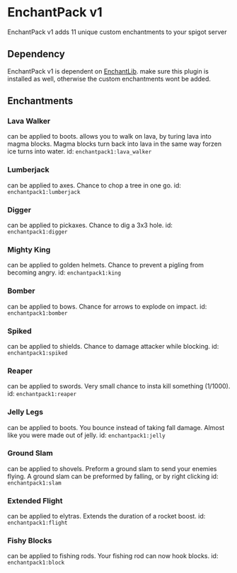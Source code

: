 # EnchantPack v1

EnchantPack v1 adds 11 unique custom enchantments to your spigot server

## Dependency
EnchantPack v1 is dependent on [EnchantLib](https://github.com/BoyStijn/EnchantLib).
make sure this plugin is installed as well, otherwise the custom enchantments wont be added.

## Enchantments

### Lava Walker
can be applied to boots.
allows you to walk on lava, by turing lava into magma blocks. Magma blocks turn back into lava in the same way forzen ice turns into water.
id: `enchantpack1:lava_walker`

### Lumberjack
can be applied to axes.
Chance to chop a tree in one go.
id: `enchantpack1:lumberjack`

### Digger
can be applied to pickaxes.
Chance to dig a 3x3 hole.
id: `enchantpack1:digger`

### Mighty King
can be applied to golden helmets.
Chance to prevent a pigling from becoming angry.
id: `enchantpack1:king`

### Bomber
can be applied to bows.
Chance for arrows to explode on impact.
id: `enchantpack1:bomber`

### Spiked
can be applied to shields.
Chance to damage attacker while blocking.
id: `enchantpack1:spiked`

### Reaper
can be applied to swords.
Very small chance to insta kill something (1/1000).
id: `enchantpack1:reaper`

### Jelly Legs
can be applied to boots.
You bounce instead of taking fall damage. Almost like you were made out of jelly.
id: `enchantpack1:jelly`

### Ground Slam
can be applied to shovels.
Preform a ground slam to send your enemies flying.
A ground slam can be preformed by falling, or by right clicking
id: `enchantpack1:slam`

### Extended Flight
can be applied to elytras.
Extends the duration of a rocket boost.
id: `enchantpack1:flight`

### Fishy Blocks
can be applied to fishing rods.
Your fishing rod can now hook blocks.
id: `enchantpack1:block`

